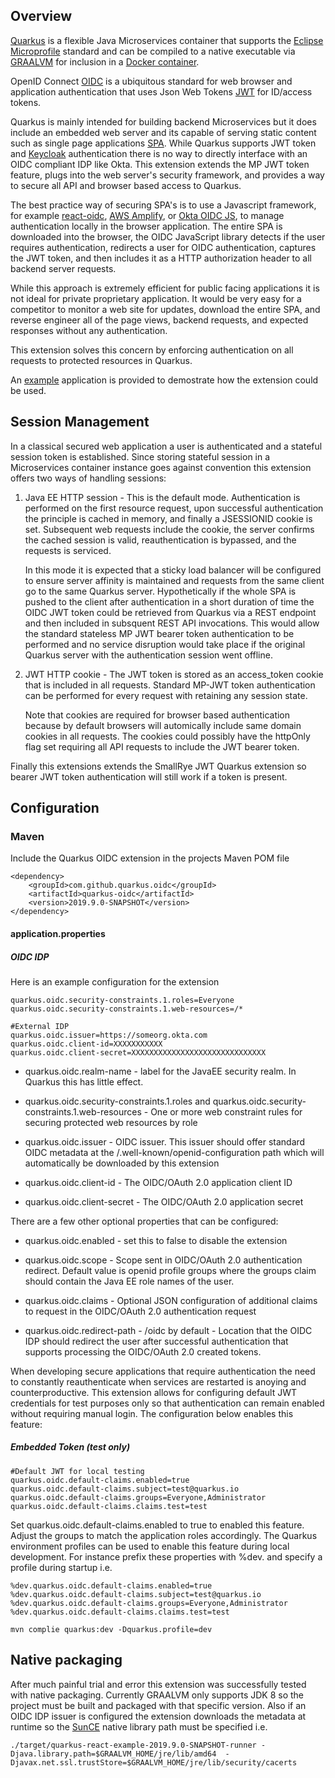 ## Overview

[Quarkus](https://quarkus.io) is a flexible Java Microservices container that supports the [Eclipse Microprofile](https://microprofile.io/) standard and can  be compiled to a native executable via [GRAALVM](https://graalvm.org) for inclusion in a [Docker container](https://www.docker.com/resources/what-container).   

OpenID Connect [OIDC](http://openid.net/connect/) is a ubiquitous standard for web browser and application authentication that uses Json Web Tokens [JWT](https://jwt.io/) for ID/access tokens.

Quarkus is mainly intended for building backend Microservices but it does include an embedded web server and its capable of serving static content such as single page applications [SPA](https://en.wikipedia.org/wiki/Single-page_application). While Quarkus supports JWT token and [Keycloak](https://quarkus.io/guides/keycloak-guide) authentication there is no way to directly interface with an OIDC compliant IDP like Okta. This extension extends the MP JWT token feature, plugs into the web server's security framework, and provides a way to secure all API and browser based access to Quarkus.

The best practice way of securing SPA's is to use a Javascript framework, for example [react-oidc](https://www.npmjs.com/package/react-oidc), [AWS Amplify](https://aws-amplify.github.io/docs/js/authentication), or [Okta OIDC JS](https://github.com/okta/okta-oidc-js), to manage authentication locally in the browser application. The entire SPA is downloaded into the browser, the OIDC JavaScript library detects if the user requires authentication, redirects a user for OIDC authentication, captures the JWT token, and then includes it as a HTTP authorization header to all backend server requests.

While this approach is extremely efficient for public facing applications it is not ideal for private proprietary application. It would be very easy for a competitor to monitor a web site for updates, download the entire SPA, and reverse engineer all of the page views, backend requests, and expected responses without any authentication.

This extension solves this concern by enforcing authentication on all requests to protected resources in Quarkus.

An [example](/example) application is provided to demostrate how the extension could be used.

## Session Management

In a classical secured web application a user is authenticated and a stateful session token is established. Since storing stateful session in a Microservices container instance goes against convention this extension offers two ways of handling sessions:

1. Java EE HTTP session - This is the default mode. Authentication is performed on the first resource request, upon successful authentication the principle is cached in memory, and finally a JSESSIONID cookie is set. Subsequent web requests include the cookie, the server confirms the cached session is valid, reauthentication is bypassed, and the requests is serviced. 

   In this mode it is expected that a sticky load balancer will be configured to ensure server affinity is maintained and requests from the same client go to the same Quarkus server. Hypothetically if the whole SPA is pushed to the client after authentication in a short duration of time the OIDC JWT token could be retrieved from Quarkus via a REST endpoint and then included in subsquent REST API invocations. This would allow the standard stateless MP JWT bearer token authentication to be performed and no service disruption would take place if the original Quarkus server with the authentication session went offline.

2. JWT HTTP cookie - The JWT token is stored as an access_token cookie that is included in all requests. Standard MP-JWT token authentication can be performed for every request with retaining any session state.

   Note that cookies are required for browser based authentication because by default browsers will automically include same domain cookies in all requests. The cookies could possibly have the httpOnly flag set requiring all API requests to include the JWT bearer token.

Finally this extensions extends the SmallRye JWT Quarkus extension so bearer JWT token authentication will still work if a token is present. 

## Configuration

### Maven

Include the Quarkus OIDC extension in the projects Maven POM file

```
<dependency>
	<groupId>com.github.quarkus.oidc</groupId>
	<artifactId>quarkus-oidc</artifactId>
	<version>2019.9.0-SNAPSHOT</version>
</dependency>
```

#### application.properties

##### OIDC IDP
Here is an example configuration for the extension
```quarkus.oidc.realm-name=oidc_okta
quarkus.oidc.security-constraints.1.roles=Everyone
quarkus.oidc.security-constraints.1.web-resources=/*

#External IDP 
quarkus.oidc.issuer=https://someorg.okta.com
quarkus.oidc.client-id=XXXXXXXXXXX 
quarkus.oidc.client-secret=XXXXXXXXXXXXXXXXXXXXXXXXXXXXXX
```

* quarkus.oidc.realm-name - label for the JavaEE security realm. In Quarkus this has little effect.

* quarkus.oidc.security-constraints.1.roles and quarkus.oidc.security-constraints.1.web-resources - One or more web constraint rules for securing protected web resources by role

* quarkus.oidc.issuer - OIDC issuer. This issuer should offer standard OIDC metadata at the /.well-known/openid-configuration path which will automatically be downloaded by this extension

* quarkus.oidc.client-id - The OIDC/OAuth 2.0 application client ID 

* quarkus.oidc.client-secret - The OIDC/OAuth 2.0 application secret


There are a few other optional properties that can be configured:

* quarkus.oidc.enabled - set this to false to disable the extension

* quarkus.oidc.scope - Scope sent in OIDC/OAuth 2.0 authentication redirect. Default value is openid profile groups where the groups claim should contain the Java EE role names of the user.

* quarkus.oidc.claims - Optional JSON configuration of additional claims to request in the OIDC/OAuth 2.0 authentication request

* quarkus.oidc.redirect-path - /oidc by default - Location that the OIDC IDP should redirect the user after successful authentication that supports processing the OIDC/OAuth 2.0 created tokens.

When developing secure applications that require authentication the need to constantly reauthenticate when services are restarted is anoying and counterproductive. This extension allows for configuring default JWT credentials for test purposes only so that authentication can remain enabled without requiring manual login. The configuration below enables this feature:

##### Embedded Token (test only)
```
#Default JWT for local testing
quarkus.oidc.default-claims.enabled=true
quarkus.oidc.default-claims.subject=test@quarkus.io 
quarkus.oidc.default-claims.groups=Everyone,Administrator
quarkus.oidc.default-claims.claims.test=test
```

Set quarkus.oidc.default-claims.enabled to true to enabled this feature. Adjust the groups to match the application roles accordingly. The Quarkus environment profiles can be used to enable this feature during local development. For instance prefix these properties with %dev. and specify a profile during startup i.e. 


```
%dev.quarkus.oidc.default-claims.enabled=true
%dev.quarkus.oidc.default-claims.subject=test@quarkus.io 
%dev.quarkus.oidc.default-claims.groups=Everyone,Administrator
%dev.quarkus.oidc.default-claims.claims.test=test

```

`mvn complie quarkus:dev -Dquarkus.profile=dev`

## Native packaging

After much painful trial and error this extension was successfully tested with native packaging. Currently GRAALVM only supports JDK 8 so the project must be built and packaged with that specific version. Also if an OIDC IDP issuer is configured the extension downloads the metadata at runtime so the [SunCE](https://quarkus.io/guides/native-and-ssl-guide#the-sunec-library-and-friends) native library path must be specified i.e.

`./target/quarkus-react-example-2019.9.0-SNAPSHOT-runner -Djava.library.path=$GRAALVM_HOME/jre/lib/amd64  -Djavax.net.ssl.trustStore=$GRAALVM_HOME/jre/lib/security/cacerts`
